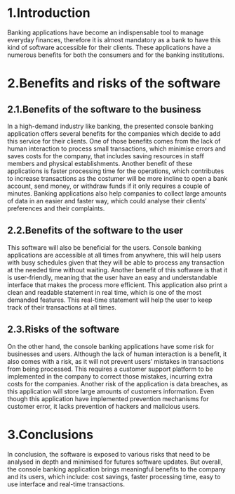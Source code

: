 # 1.Introduction

Banking applications have become an indispensable tool to manage everyday finances, therefore it is almost mandatory as a bank to have this kind of software accessible for their clients. These applications have a numerous benefits for both the consumers and for the banking institutions.

# 2.Benefits and risks of the software

## 2.1.Benefits of the software to the business

In a high-demand industry like banking, the presented console banking application offers several benefits for the companies which decide to add this service for their clients. One of those benefits comes from the lack of human interaction to process small transactions, which minimise errors and saves costs for the company, that includes saving resources in staff members and physical establishments. Another benefit of these applications is faster processing time for the operations, which contributes to increase transactions as the costumer will be more incline to open a bank account, send money, or withdraw funds if it only requires a couple of minutes. Banking applications also help companies to collect large amounts of data in an easier and faster way, which could analyse their clients’ preferences and their complaints.

## 2.2.Benefits of the software to the user

This software will also be beneficial for the users. Console banking applications are accessible at all times from anywhere, this will help users with busy schedules given that they will be able to process any transaction at the needed time without waiting. Another benefit of this software is that it is user-friendly, meaning that the user have an easy and understandable interface that makes the process more efficient. This application also print a clean and readable statement in real time, which is one of the most demanded features. This real-time statement will help the user to keep track of their transactions at all times.

## 2.3.Risks of the software

On the other hand, the console banking applications have some risk for businesses and users. Although the lack of human interaction is a benefit, it also comes with a risk, as it will not prevent users’ mistakes in transactions from being processed. This requires a customer support platform to be implemented in the company to correct those mistakes, incurring extra costs for the companies. Another risk of the application is data breaches, as this application will store large amounts of customers information. Even though this application have implemented prevention mechanisms for customer error, it lacks prevention of hackers and malicious users.

# 3.Conclusions

In conclusion, the software is exposed to various risks that need to be analysed in depth and minimised for futures software updates. But overall, the console banking application brings meaningful benefits to the company and its users, which include: cost savings, faster processing time, easy to use interface and real-time transactions.

